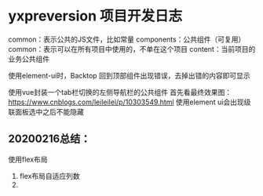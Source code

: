 # yxpreversion 项目开发日志

common：表示公共的JS文件，比如常量
components：公共组件（可复用）
  common：表示可以在所有项目中使用的，不单在这个项目
  content：当前项目的业务公共组件

使用element-ui时，Backtop 回到顶部组件出现错误，去掉出错的内容即可显示

使用vue封装一个tab栏切换的左侧导航栏的公共组件
  首先看最终效果图：https://www.cnblogs.com/leileilei/p/10303549.html
使用element ui会出现级联面板选中之后不能隐藏


## 20200216总结：

使用flex布局
  1. flex布局自适应列数
  2. 